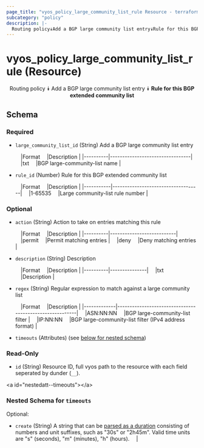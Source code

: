```yaml
---
page_title: "vyos_policy_large_community_list_rule Resource - terraform-provider-vyos"
subcategory: "policy"
description: |-
  Routing policy⯯Add a BGP large community list entry⯯Rule for this BGP extended community list
---
```


# vyos_policy_large_community_list_rule (Resource)
<center>

Routing policy
⯯
Add a BGP large community list entry
⯯
**Rule for this BGP extended community list**


</center>

## Schema

### Required

- `large_community_list_id` (String) Add a BGP large community list entry

    &emsp;|Format  &emsp;|Description                    |
    |----------|---------------------------------|
    &emsp;|txt     &emsp;|BGP large-community-list name  |
- `rule_id` (Number) Rule for this BGP extended community list

    &emsp;|Format   &emsp;|Description                       |
    |-----------|------------------------------------|
    &emsp;|1-65535  &emsp;|Large community-list rule number  |

### Optional

- `action` (String) Action to take on entries matching this rule

    &emsp;|Format  &emsp;|Description              |
    |----------|---------------------------|
    &emsp;|permit  &emsp;|Permit matching entries  |
    &emsp;|deny    &emsp;|Deny matching entries    |
- `description` (String) Description

    &emsp;|Format  &emsp;|Description  |
    |----------|---------------|
    &emsp;|txt     &emsp;|Description  |
- `regex` (String) Regular expression to match against a large community list

    &emsp;|Format     &emsp;|Description                                            |
    |-------------|---------------------------------------------------------|
    &emsp;|ASN:NN:NN  &emsp;|BGP large-community-list filter                        |
    &emsp;|IP:NN:NN   &emsp;|BGP large-community-list filter (IPv4 address format)  |
- `timeouts` (Attributes) (see [below for nested schema](#nestedatt--timeouts))

### Read-Only

- `id` (String) Resource ID, full vyos path to the resource with each field seperated by dunder (`__`).

&lt;a id=&#34;nestedatt--timeouts&#34;&gt;&lt;/a&gt;
### Nested Schema for `timeouts`

Optional:

- `create` (String) A string that can be [parsed as a duration](https://pkg.go.dev/time#ParseDuration) consisting of numbers and unit suffixes, such as &#34;30s&#34; or &#34;2h45m&#34;. Valid time units are &#34;s&#34; (seconds), &#34;m&#34; (minutes), &#34;h&#34; (hours).  &emsp;|

